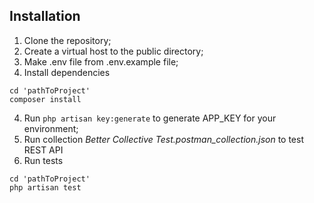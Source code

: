 ## Installation
1. Clone the repository;
2. Create a virtual host to the public directory;
3. Make .env file from .env.example file;
4. Install dependencies
```
cd 'pathToProject'
composer install
```
4. Run ``` php artisan key:generate ``` to generate APP_KEY for your environment;
5. Run collection _Better Collective Test.postman_collection.json_ to test REST API
6. Run tests 
```
cd 'pathToProject'
php artisan test
```
